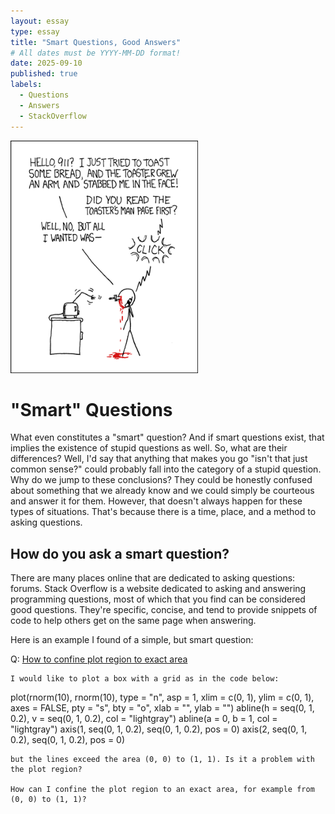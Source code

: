 ```yaml
---
layout: essay
type: essay
title: "Smart Questions, Good Answers"
# All dates must be YYYY-MM-DD format!
date: 2025-09-10
published: true
labels:
  - Questions
  - Answers
  - StackOverflow
---
```


<img width="300px" class="rounded float-start pe-4" src="../img/smart-questions/rtfm.png">

# "Smart" Questions

What even constitutes a "smart" question? And if smart questions exist, that implies the existence of stupid questions as well. So, what are their differences? Well, I'd say that anything that makes you go "isn't that just common sense?" could probably fall into the category of a stupid question. Why do we jump to these conclusions? They could be honestly confused about something that we already know and we could simply be courteous and answer it for them. However, that doesn't always happen for these types of situations. That's because there is a time, place, and a method to asking questions.

## How do you ask a smart question?

There are many places online that are dedicated to asking questions: forums. Stack Overflow is a website dedicated to asking and answering programming questions, most of which that you find can be considered good questions. They're specific, concise, and tend to provide snippets of code to help others get on the same page when answering. 

Here is an example I found of a simple, but smart question:


Q: [How to confine plot region to exact area](https://stackoverflow.com/questions/60750125/how-to-confine-plot-region-to-exact-area)
```
I would like to plot a box with a grid as in the code below:
```
plot(rnorm(10), rnorm(10), type = "n", asp = 1, xlim = c(0, 1), ylim = c(0, 1), axes = FALSE, pty = "s", bty = "o", xlab = "", ylab = "")
abline(h = seq(0, 1, 0.2), v = seq(0, 1, 0.2), col = "lightgray")
abline(a = 0, b = 1, col = "lightgray")
axis(1, seq(0, 1, 0.2), seq(0, 1, 0.2), pos = 0)
axis(2, seq(0, 1, 0.2), seq(0, 1, 0.2), pos = 0)
```
but the lines exceed the area (0, 0) to (1, 1). Is it a problem with the plot region?

How can I confine the plot region to an exact area, for example from (0, 0) to (1, 1)?
```

